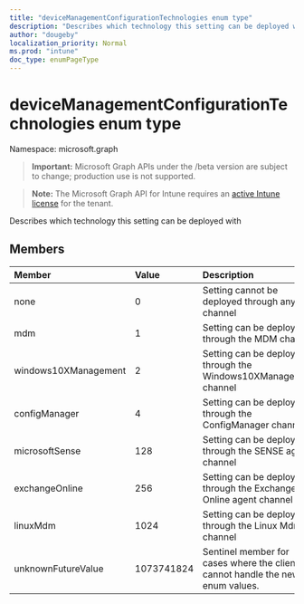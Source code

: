 ```yaml
---
title: "deviceManagementConfigurationTechnologies enum type"
description: "Describes which technology this setting can be deployed with"
author: "dougeby"
localization_priority: Normal
ms.prod: "intune"
doc_type: enumPageType
---
```


# deviceManagementConfigurationTechnologies enum type

Namespace: microsoft.graph

> **Important:** Microsoft Graph APIs under the /beta version are subject to change; production use is not supported.

> **Note:** The Microsoft Graph API for Intune requires an [active Intune license](https://go.microsoft.com/fwlink/?linkid=839381) for the tenant.

Describes which technology this setting can be deployed with

## Members
|Member|Value|Description|
|:---|:---|:---|
|none|0|Setting cannot be deployed through any channel|
|mdm|1|Setting can be deployed through the MDM channel|
|windows10XManagement|2|Setting can be deployed through the Windows10XManagement channel|
|configManager|4|Setting can be deployed through the ConfigManager channel|
|microsoftSense|128|Setting can be deployed through the SENSE agent channel|
|exchangeOnline|256|Setting can be deployed through the Exchange Online agent channel|
|linuxMdm|1024|Setting can be deployed through the Linux Mdm channel|
|unknownFutureValue|1073741824|Sentinel member for cases where the client cannot handle the new enum values.|




